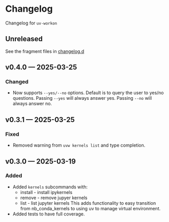 <!-- markdownlint-disable MD024 -->
<!-- markdownlint-disable MD013 -->
<!-- prettier-ignore-start -->
# Changelog

Changelog for `uv-workon`

## Unreleased

[changelog.d]: https://github.com/usnistgov/uv-workon/tree/main/changelog.d

See the fragment files in [changelog.d]
<!-- prettier-ignore-end -->

<!-- markdownlint-enable MD013 -->

<!-- scriv-insert-here -->

## v0.4.0 — 2025-03-25

### Changed

- Now supports `--yes/--no` options. Default is to query the user to yes/no
  questions. Passing `--yes` will always answer yes. Passing `--no` will always
  answer no.

## v0.3.1 — 2025-03-25

### Fixed

- Removed warning from `uvw kernels list` and type completion.

## v0.3.0 — 2025-03-19

### Added

- Added `kernels` subcommands with:
  - install - install ipykernels
  - remove - remove jupyer kernels
  - list - list jupyter kernels This adds functionality to easy transition from
    nb_conda_kernels to using uv to manage virtual environment.
- Added tests to have full coverage.
